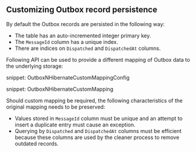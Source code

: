 ## Customizing Outbox record persistence

By default the Outbox records are persisted in the following way:

 * The table has an auto-incremented integer primary key.
 * The `MessageId` column has a unique index.
 * There are indices on `Dispatched` and `DispatchedAt` columns.

Following API can be used to provide a different mapping of Outbox data to the underlying storage:

snippet: OutboxNHibernateCustomMappingConfig

snippet: OutboxNHibernateCustomMapping

Should custom mapping be required, the following characteristics of the original mapping needs to be preserved:

 * Values stored in `MessageId` column must be unique and an attempt to insert a duplicate entry must cause an exception.
 * Querying by `Dispatched` and `DispatchedAt` columns must be efficient because these columns are used by the cleaner process to remove outdated records.
